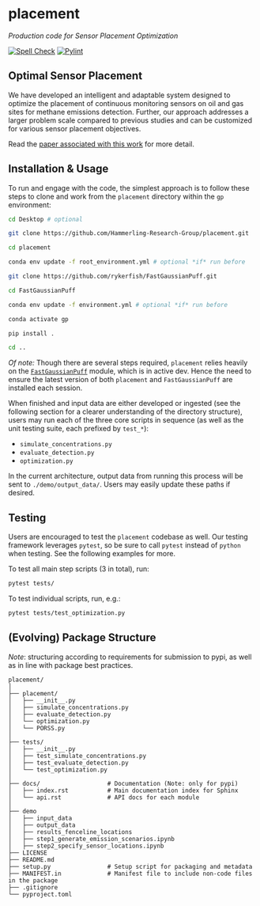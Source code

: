 # placement
*Production code for Sensor Placement Optimization*

[![Spell Check](https://github.com/Hammerling-Research-Group/placement/actions/workflows/spellcheck.yml/badge.svg)](https://github.com/Hammerling-Research-Group/placement/actions/workflows/spellcheck.yml)
[![Pylint](https://github.com/Hammerling-Research-Group/placement/actions/workflows/pylint.yml/badge.svg)](https://github.com/Hammerling-Research-Group/placement/actions/workflows/pylint.yml)

## Optimal Sensor Placement

We have developed an intelligent and adaptable system designed to optimize the placement of continuous monitoring sensors on oil and gas sites for methane emissions detection. Further, our approach addresses a larger problem scale compared to previous studies and can be customized for various sensor placement objectives.

Read the [paper associated with this work](https://chemrxiv.org/engage/chemrxiv/article-details/66cd5008a4e53c4876b93af7) for more detail. 

## Installation & Usage

To run and engage with the code, the simplest approach is to follow these steps to clone and work from the `placement` directory within the `gp` environment:

```bash
cd Desktop # optional
```

```bash
git clone https://github.com/Hammerling-Research-Group/placement.git
```

```bash
cd placement
```

```bash
conda env update -f root_environment.yml # optional *if* run before
```

```bash
git clone https://github.com/rykerfish/FastGaussianPuff.git
```

```bash
cd FastGaussianPuff
```

```bash
conda env update -f environment.yml # optional *if* run before
```

```bash
conda activate gp
```

```bash
pip install .
```

```bash
cd ..
```

*Of note:* Though there are several steps required, `placement` relies heavily on the [`FastGaussianPuff`](https://github.com/rykerfish/FastGaussianPuff) module, which is in active dev. Hence the need to ensure the latest version of both `placement` and `FastGaussianPuff` are installed each session. 

When finished and input data are either developed or ingested (see the following section for a clearer understanding of the directory structure), users may run each of the three core scripts in sequence (as well as the unit testing suite, each prefixed by `test_*`):

  - `simulate_concentrations.py`
  - `evaluate_detection.py`
  - `optimization.py`

In the current architecture, output data from running this process will be sent to `./demo/output_data/`. Users may easily update these paths if desired. 

## Testing

Users are encouraged to test the `placement` codebase as well. Our testing framework leverages `pytest`, so be sure to call `pytest` instead of `python` when testing. See the following examples for more. 

To test all main step scripts (3 in total), run: 

```bash
pytest tests/
```

To test individual scripts, run, e.g.:

```bash
pytest tests/test_optimization.py
```

## (Evolving) Package Structure

*Note*: structuring according to requirements for submission to pypi, as well as in line with package best practices. 

```
placement/
│
├── placement/
│   ├── __init__.py
│   ├── simulate_concentrations.py
│   ├── evaluate_detection.py
│   └── optimization.py
│   └── PORSS.py
│
├── tests/
│   ├── __init__.py           
│   ├── test_simulate_concentrations.py
│   ├── test_evaluate_detection.py
│   └── test_optimization.py
│
├── docs/                   # Documentation (Note: only for pypi)
│   ├── index.rst           # Main documentation index for Sphinx
│   └── api.rst             # API docs for each module
│
├── demo
│   ├── input_data
│   ├── output_data
│   ├── results_fenceline_locations
│   ├── step1_generate_emission_scenarios.ipynb
│   ├── step2_specify_sensor_locations.ipynb
├── LICENSE
├── README.md
├── setup.py                # Setup script for packaging and metadata
├── MANIFEST.in             # Manifest file to include non-code files in the package
├── .gitignore
└── pyproject.toml
```
